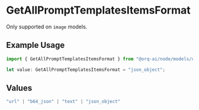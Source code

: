 # GetAllPromptTemplatesItemsFormat

Only supported on `image` models.

## Example Usage

```typescript
import { GetAllPromptTemplatesItemsFormat } from "@orq-ai/node/models/operations";

let value: GetAllPromptTemplatesItemsFormat = "json_object";
```

## Values

```typescript
"url" | "b64_json" | "text" | "json_object"
```